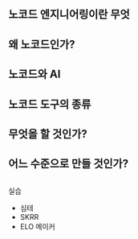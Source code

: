 ## 노코드 엔지니어링이란 무엇
## 왜 노코드인가?
## 노코드와 AI
## 노코드 도구의 종류
## 무엇을 할 것인가?
## 어느 수준으로 만들 것인가?
## 




실습
- 심테
- SKRR
- ELO 메이커